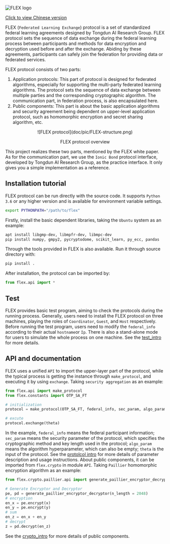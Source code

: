 
![FLEX logo](doc/pic/FLEX_logo.png)

[Click to view Chinese version](README_zh.md)

FLEX (`Federated Learning Exchange`) protocol is a set of standardized federal learning agreements designed by Tongdun AI Research Group. FLEX protocol sets the sequence of data exchange during the federal learning process between participants and methods for data encryption and decryption used before and after the exchange. Abiding by these agreements, participants can safely join the federation for providing data or federated services.

FLEX protocol consists of two parts:
1. Application protocols: This part of protocol is designed for federated algorithms, especially for supporting the multi-party federated learning algorithms. The protocol sets the sequence of data exchange between multiple parties and the corresponding cryptographic algorithm. The communication part, in federation process, is also  encapsulated here.
2. Public components: This part is about the basic application algorithms and security agreement being dependent on upper-level application protocol, such as homomorphic encryption and secret sharing algorithm, etc.

<center>
![FLEX protocol](doc/pic/FLEX-structure.png)

FLEX protocol overview
</center>

This project realizes these two parts, mentioned by the FLEX white paper. As for the communication part, we use the `Ionic Bond` protocol interface, developed by Tongdun AI Research Group, as the practice interface. It only gives you a simple implementation as a reference.

## Installation tutorial

FLEX protocol can be run directly with the source code. It supports `Python 3.6` or any higher version and is available for environment variable settings.

```bash
export PYTHONPATH="/path/to/flex"
```

Firstly, install the basic dependent libraries, taking the `Ubuntu` system as an example:

```bash
apt install libgmp-dev, libmpfr-dev, libmpc-dev
pip install numpy, gmpy2, pycryptodome, scikit_learn, py_ecc, pandas
```

Through the tools provided in FLEX is also available. Run it through source directory with:

```bash
pip install .
```

After installation, the protocol can be imported by:

```python
from flex.api import *
```

## Test
FLEX provides basic test program, aiming to check the protocols during the running process. Generally, users need to install the FLEX protocol on three machines, playing the roles of `Coordinator`, `Guest`, and `Host` respectively. Before running the test program, users need to modify the `federal_info` according to their actual `hostname`or `Ip`. There is also a stand-alone mode for users to simulate the whole process on one machine. See the [test_intro](doc/test_intro.md) for more details.


## API and documentation
FLEX uses a unified `API` to import the upper-layer part of the protocol, while the typical process is getting the instance through `make_protocol`, and executing it by using `exchange`. Taking `security aggregation` as an example:

```python
from flex.api import make_protocol
from flex.constants import OTP_SA_FT

# initialization
protocol = make_protocol(OTP_SA_FT, federal_info, sec_param, algo_param)

# excute
protocol.exchange(theta)
```

In the example, `federal_info` means the federal participant information; `sec_param` means the security parameter of the protocol, which specifies the cryptographic method and key length used in the protocol; `algo_param` means the algorithm hyperparameter, which can also be empty; `theta` is the input of the protocol. See the [protolcol intro](doc/protocol_intro.md) for more details of parameter description and usage instructions.
About public components, it can be imported from `flex.crypto` in module `API`. Taking `Paillier` homomorphic encryption algorithm as an example:


```python
from flex.crypto.paillier.api import generate_paillier_encryptor_decryptor

# Generate Encryptor and Decryptor
pe, pd = generate_paillier_encryptor_decryptor(n_length = 2048)
# encryption
en_x = pe.encrypt(x)
en_y = pe.encrypt(y)
# sum
en_z = en_x + en_y
# decrypt
z = pd.decrypt(en_z)
```

See the [crypto_intro](doc/crypto_intro.md) for more details of public components.

